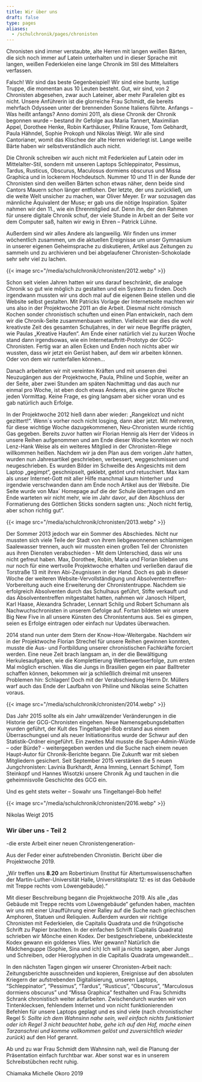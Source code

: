 ```yaml
---
title: Wir über uns
draft: false
type: pages
aliases:
  - /schulchronik/pages/chronisten
---
```

Chronisten sind immer verstaubte, alte Herren mit langen weißen Bärten, die sich noch immer auf Latein unterhalten und in dieser Sprache mit langen, weißen Federkielen eine lange Chronik im Stil des Mittelalters verfassen.

Falsch! Wir sind das beste Gegenbeispiel! Wir sind eine bunte, lustige Truppe, die momentan aus 10 Leuten besteht. Gut, wir sind, von 2 Chronisten abgesehen, zwar auch Lateiner, aber mehr Parallelen gibt es nicht. Unsere Anführerin ist die glorreiche Frau Schmidt, die bereits mehrfach Odysseen unter der brennenden Sonne Italiens führte. Anfangs – Was heißt anfangs? Anno domini 2011, als diese Chronik der Chronik begonnen wurde – bestand ihr Gefolge aus Maria Tannert, Maximilian Appel, Dorothee Henke, Robin Karthäuser, Philine Krause, Tom Gebhardt, Paula Hähndel, Sophie Prokoph und Nikolas Weigt. Wir alle sind Cantorianer, womit das Klischee der alte Herren widerlegt ist. Lange weiße Bärte haben wir selbstverständlich auch nicht.

Die Chronik schreiben wir auch nicht mit Federkielen auf Latein oder im Mittelalter-Stil, sondern mit unseren Laptops Schleppinator, Pessimus, Tardus, Rusticus, Obscurus, Maculosus dormiens obscurus und Missa Graphica und in lockerem Hochdeutsch. Nummer 10 und 11 in der Runde der Chronisten sind den weißen Bärten schon etwas näher, denn beide sind Cantors Mauern schon länger entflohen. Der letzte, der uns zurückließ, um die weite Welt unsicher zu machen, war Oliver Meyer. Er war sozusagen das männliche Äquivalent der Muse; er gab uns die nötige Inspiration. Später nahmen wir den 11., wie ein Ehrenmitglied auf. Denn ihn, der den Rahmen für unsere digitale Chronik schuf, der viele Stunde in Arbeit an der Seite vor dem Computer saß, halten wir ewig in Ehren – Patrick Lühne.

Außerdem sind wir alles Andere als langweilig. Wir finden uns immer wöchentlich zusammen, um die aktuellen Ereignisse um unser Gymnasium in unserer eigenen Geheimsprache zu diskutieren, Artikel aus Zeitungen zu sammeln und zu archivieren und bei abgelaufener Chronisten-Schokolade sehr sehr viel zu lachen.

{{< image src="/media/schulchronik/chronisten/2012.webp" >}}

Schon seit vielen Jahren hatten wir uns darauf beschränkt, die analoge Chronik so gut wie möglich zu gestalten und ein System zu finden. Doch irgendwann mussten wir uns doch mal auf die eigenen Beine stellen und die Website selbst gestalten. Mit Patricks Vorlage der Internetseite machten wir uns also in der Projektwoche 2011 an die Arbeit. Diesmal nicht römisch Kochen sonder chronistisch schuften und einen Plan entwickeln, nach dem wir die Chronik-Seite zusammenbauen wollten. Vielleicht war dies die wohl kreativste Zeit des gesamten Schuljahres, in der wir neue Begriffe prägten, wie Paulas „Kreative Haufen“. Am Ende einer natürlich viel zu kurzen Woche stand dann irgendsowas, wie ein Internetauftritt-Prototyp der GCG-Chronisten. Fertig war an allen Ecken und Enden noch nichts aber wir wussten, dass wir jetzt ein Gerüst haben, auf dem wir arbeiten können. Oder von dem wir runterfallen können...

Danach arbeiteten wir mit vereinten Kräften und mit unseren drei Neuzugängen aus der Projektwoche, Paula, Philine und Sophie, weiter an der Seite, aber zwei Stunden am späten Nachmittag und das auch nur einmal pro Woche, ist eben doch etwas Anderes, als eine ganze Woche jeden Vormittag. Keine Frage, es ging langsam aber sicher voran und es gab natürlich auch Erfolge.

In der Projektwoche 2012 hieß dann aber wieder: „Rangeklozt und nicht gezittert!“. Wenn´s vorher noch nicht losging, dann aber jetzt. Mit mehreren, für diese wichtige Woche dazugekommenen, Neu-Chronisten wurde richtig Gas gegeben. Bereits zuvor hatten wir Florian Hennig als Herr der Videos in unsere Reihen aufgenommen und am Ende dieser Woche konnten wir noch Lenz-Hank Weise als ein weiteres Mitglied in der Chronisten-Riege willkommen heißen. Nachdem wir ja den Plan aus dem vorigen Jahr hatten, wurden nun Jahresartikel geschrieben, verbessert, weggeschmissen und neugeschrieben. Es wurden Bilder im Schweiße des Angesichts mit dem Laptop „gegimpt“, geschnipselt, geklebt, getönt und retuschiert. Max kam als unser Internet-Gott mit aller Hilfe manchmal kaum hinterher und irgendwie verschwanden dann am Ende noch Artikel aus der Website. Die Seite wurde von Max´ Homepage auf die der Schule übertragen und am Ende warteten wir nicht mehr, wie im Jahr davor, auf den Abschluss der Formatierung des Göttlichen Sticks sondern sagten uns: „Noch nicht fertig, aber schon richtig gut“.

{{< image src="/media/schulchronik/chronisten/2013.webp" >}}

Der Sommer 2013 jedoch war ein Sommer des Abschiedes. Nicht nur mussten sich viele Teile der Stadt von ihrem liebgewonnenen schlammigen Saalewasser trennen, auch wir mussten einen großen Teil der Chronisten aus ihren Diensten verabschieden - Mit dem Unterschied, dass wir uns nicht gefreut haben. Max, Dorothee, Robin, Maria und Florian blieben uns nur noch für eine wertvolle Projektwoche erhalten und verließen darauf die Torstraße 13 mit ihren Abi-Zeugnissen in der Hand. Doch es gab in dieser Woche der weiteren Website-Vervollständigung und Absolvententreffen-Vorbereitung auch eine Erweiterung der Chronistentruppe. Nachdem sie erfolgreich Absolventen durch das Schulhaus geführt, Stifte verkauft und das Absolvententreffen mitgestaltet hatten, nahmen wir Janosch Hilpert, Karl Haase, Alexandra Schrader, Lennart Schilg und Robert Schumann als Nachwuchschronisten in unserem Gefolge auf. Fortan bildeten wir unsere Big New Five in all unsere Künsten des Chronistentums aus. Sei es gimpen, seien es Erfolge eintragen oder einfach nur Updates überwachen.

2014 stand nun unter dem Stern der Know-How-Weitergabe. Nachdem wir in der Projektwoche Florian Strechel für unsere Reihen gewinnen konnten, musste die Aus- und Fortbildung unserer chronistischen Fachkräfte forciert werden. Eine neue Zeit brach langsam an, in der die Bewältigung Herkulesaufgaben, wie die Komplettierung Wettbewerbserfolge, zum ersten Mal möglich erschien. Was die Jungs in Brasilien gegen ein paar Balltreter schaffen können, bekommen wir ja schließlich dreimal mit unseren Problemen hin: Schlagen! Doch mit der Verabschiedung Herrn Dr. Müllers warf auch das Ende der Laufbahn von Philine und Nikolas seine Schatten voraus.

{{< image src="/media/schulchronik/chronisten/2014.webp" >}}

Das Jahr 2015 sollte als ein Jahr umwälzender Veränderungen in die Historie der GCG-Chronisten eingehen. Neue Namensgebungsdebatten wurden geführt, der Kult des Tingeltangel-Bob erstand aus einem Überraschungsei und als neuer Initiationsritus wurde der Schwur auf den Statistik-Ordner eingeführt. Ein zweites Mal musste die Super-Admin-Würde – oder Bürde? - weitergegeben werden und die Suche nach einem neuen Haupt-Autor für Chronik-Berichte begann. Die Zukunft war mit sieben Mitgliedern gesichert. Seit September 2015 verstärken die 5 neuen Jungchronisten: Lavinia Burkhardt, Anna Imming, Lennart Schimpf, Tom Steinkopf und Hannes Wisotzki unsere Chronik Ag und tauchen in die geheimnisvolle Geschichte des GCG ein.

Und es geht stets weiter – Sowahr uns Tingeltangel-Bob helfe!

{{< image src="/media/schulchronik/chronisten/2016.webp" >}}

Nikolas Weigt 2015

### Wir über uns - Teil 2

-die erste Arbeit einer neuen Chronistengeneration-

Aus der Feder einer aufstrebenden
Chronistin. Bericht über die Projektwoche 2019.

„Wir treffen uns **8.20** am
Robertinium (Institut für Altertumswissenschaften der
Martin-Luther-Universität Halle, Universitätsplatz 12: es ist das
Gebäude mit Treppe rechts vom Löwengebäude).“

Mit dieser Beschreibung begann die Projektwoche 2019. Als alle „das
Gebäude mit Treppe rechts vom Löwengebäude“ gefunden haben,
machten wir uns mit einer Uraufführung einer Ralley auf die Suche
nach griechischen Amphoren, Statuen und Reliquien. Außerdem wurden
wir richtige Chronisten mit Federkielen, die Capitalis Quadrata und
die frühgotische Schrift zu Papier brachten. In der einfachen
Schrift (Capitalis Quadrata) schrieben wir Mönche einen Kodex. Der
bestgeschriebene, unbekleckteste Kodex gewann ein goldenes Vlies. Wer
gewann? Natürlich die Mädchenguppe (Sophie, Sina und ich) Ich will ja
nichts sagen, aber Jungs und Schreiben, oder Hieroglyphen in die
Capitalis Quadrata umgewandelt...

In den nächsten Tagen gingen wir unserer Chronisten-Arbeit nach:
Zeitungsberichte ausschneiden und kopieren, Ereignisse auf den
absoluten Kriegern der aufstrebenden Digitalisierung, unseren
Laptops, “Schleppinator”,
“Pessimus”, “Tardus”, “Rusticus”, “Obscurus”, “Marculosus dormiens obscurus”
und “Missa Graphica” festhalten und Frau Schmidts Schrank chronistisch
weiter aufarbeiten. Zwischendurch wurden wir von Tintenklecksen,
fehlendem Internet und von nicht funktionierenden Befehlen für
unsere Laptops geplagt und es sind viele (nach chronistischer Regel
5: _Sollte ich dem Wahnsinn nahe sein, weil einfach nichts funktioniert oder ich
Regel 3 nicht beauchtet habe, gehe ich  auf den Hof, mache einen
Tarzanschrei und komme vollkommen gelöst und zuversichtlich wieder
zurück_) auf den Hof gerannt.

Ab und zu war Frau Schmidt dem Wahnsinn nah, weil die Planung der
Präsentation einfach furchtbar war. Aber sonst war es in unserem
Schreibstübchen recht ruhig.

Chiamaka Michelle Okoro 2019

